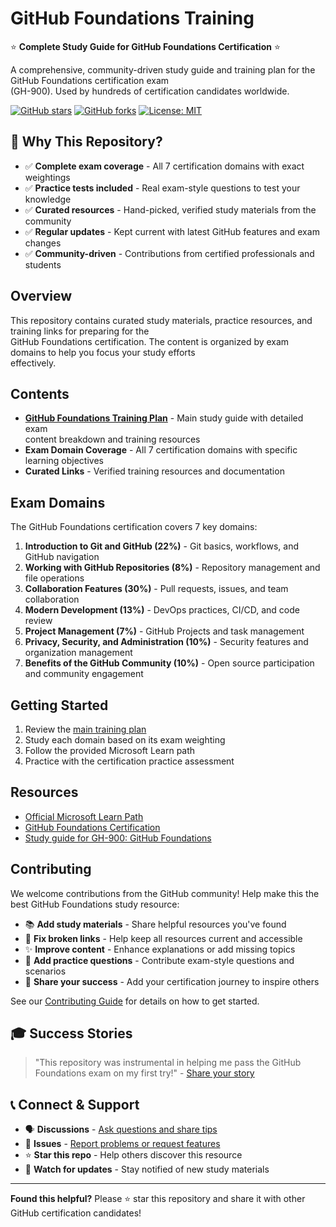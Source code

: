 # GitHub Foundations Training

⭐ **Complete Study Guide for GitHub Foundations Certification** ⭐

A comprehensive, community-driven study guide and training plan for the GitHub Foundations certification exam  
(GH-900). Used by hundreds of certification candidates worldwide.

[![GitHub stars](https://img.shields.io/github/stars/kamakiJr/GitHub-Foundations-Training?style=social)](https://github.com/kamakiJr/GitHub-Foundations-Training/stargazers)
[![GitHub forks](https://img.shields.io/github/forks/kamakiJr/GitHub-Foundations-Training?style=social)](https://github.com/kamakiJr/GitHub-Foundations-Training/network/members)
[![License: MIT](https://img.shields.io/badge/License-MIT-yellow.svg)](https://opensource.org/licenses/MIT)

## 🎯 Why This Repository?

- ✅ **Complete exam coverage** - All 7 certification domains with exact weightings
- ✅ **Practice tests included** - Real exam-style questions to test your knowledge  
- ✅ **Curated resources** - Hand-picked, verified study materials from the community
- ✅ **Regular updates** - Kept current with latest GitHub features and exam changes
- ✅ **Community-driven** - Contributions from certified professionals and students

## Overview

This repository contains curated study materials, practice resources, and training links for preparing for the  
GitHub Foundations certification. The content is organized by exam domains to help you focus your study efforts  
effectively.

## Contents

- **[GitHub Foundations Training Plan](github-foundations-training.md)** - Main study guide with detailed exam  
  content breakdown and training resources
- **Exam Domain Coverage** - All 7 certification domains with specific learning objectives
- **Curated Links** - Verified training resources and documentation

## Exam Domains

The GitHub Foundations certification covers 7 key domains:

1. **Introduction to Git and GitHub (22%)** - Git basics, workflows, and GitHub navigation
2. **Working with GitHub Repositories (8%)** - Repository management and file operations
3. **Collaboration Features (30%)** - Pull requests, issues, and team collaboration
4. **Modern Development (13%)** - DevOps practices, CI/CD, and code review
5. **Project Management (7%)** - GitHub Projects and task management
6. **Privacy, Security, and Administration (10%)** - Security features and organization management
7. **Benefits of the GitHub Community (10%)** - Open source participation and community engagement

## Getting Started

1. Review the [main training plan](github-foundations-training.md)
2. Study each domain based on its exam weighting
3. Follow the provided Microsoft Learn path
4. Practice with the certification practice assessment

## Resources

- [Official Microsoft Learn Path](https://learn.microsoft.com/en-us/training/paths/github-foundations/)
- [GitHub Foundations Certification](https://learn.microsoft.com/en-us/credentials/certifications/github-foundations/?practice-assessment-type=certification)
- [Study guide for GH-900: GitHub Foundations](https://learn.microsoft.com/en-us/credentials/certifications/resources/study-guides/gh-900)

## Contributing

We welcome contributions from the GitHub community! Help make this the best GitHub Foundations study resource:

- 📚 **Add study materials** - Share helpful resources you've found
- 🐛 **Fix broken links** - Help keep all resources current and accessible  
- ✨ **Improve content** - Enhance explanations or add missing topics
- 🧪 **Add practice questions** - Contribute exam-style questions and scenarios
- 🌟 **Share your success** - Add your certification journey to inspire others

See our [Contributing Guide](CONTRIBUTING.md) for details on how to get started.

## 🎓 Success Stories

> "This repository was instrumental in helping me pass the GitHub Foundations exam on my first try!" - [Share your story](https://github.com/kamakiJr/GitHub-Foundations-Training/discussions)

## 📞 Connect & Support

- 🗣️ **Discussions** - [Ask questions and share tips](https://github.com/kamakiJr/GitHub-Foundations-Training/discussions)
- 🐛 **Issues** - [Report problems or request features](https://github.com/kamakiJr/GitHub-Foundations-Training/issues)
- ⭐ **Star this repo** - Help others discover this resource
- 🔔 **Watch for updates** - Stay notified of new study materials

---

**Found this helpful?** Please ⭐ star this repository and share it with other GitHub certification candidates!
